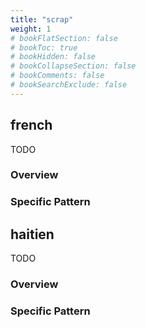 ```yaml
---
title: "scrap"
weight: 1
# bookFlatSection: false
# bookToc: true
# bookHidden: false
# bookCollapseSection: false
# bookComments: false
# bookSearchExclude: false
---
```








## french

TODO
### Overview

### Specific Pattern




## haitien

TODO
### Overview

### Specific Pattern


